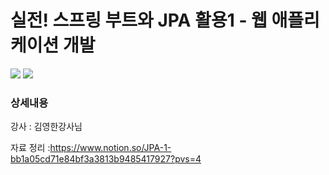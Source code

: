 # 실전! 스프링 부트와 JPA 활용1 - 웹 애플리케이션 개발

<img src="https://img.shields.io/badge/JAVA-blue?style=flat&logo=OpenJDK&logoColor=white"/> <img src="https://img.shields.io/badge/Spring-6DB33F?style=flat&logo=Spring&logoColor=white"/>

<h3>상세내용</h3>

강사 : 김영한강사님

자료 정리 :https://www.notion.so/JPA-1-bb1a05cd71e84bf3a3813b9485417927?pvs=4
